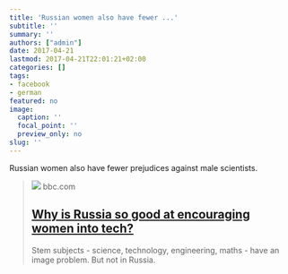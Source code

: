 ```yaml
---
title: 'Russian women also have fewer ...'
subtitle: ''
summary: ''
authors: ["admin"]
date: 2017-04-21
lastmod: 2017-04-21T22:01:21+02:00
categories: []
tags:
- facebook
- german
featured: no
image:
  caption: ''
  focal_point: ''
  preview_only: no
slug: ''
---
```

Russian women also have fewer prejudices against male scientists.
> [![](https://ichef.bbci.co.uk/news/1024/branded_news/12DEA/production/_95709277_alinabezuglova.jpg)](http://www.bbc.com/news/business-39579321)
> bbc.com
> ## [Why is Russia so good at encouraging women into tech?](http://www.bbc.com/news/business-39579321)
>
>Stem subjects - science, technology, engineering, maths - have an image problem. But not in Russia.


